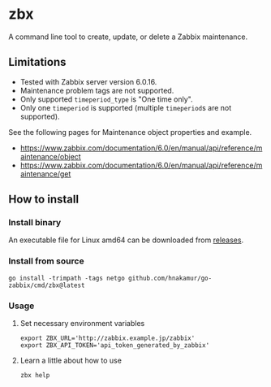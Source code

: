 # zbx

A command line tool to create, update, or delete a Zabbix maintenance.

## Limitations

- Tested with Zabbix server version 6.0.16.
- Maintenance problem tags are not supported.
- Only supported `timeperiod_type` is "One time only".
- Only one `timeperiod` is supported (multiple `timeperiod`s are not supported).

See the following pages for Maintenance object properties and example.
- https://www.zabbix.com/documentation/6.0/en/manual/api/reference/maintenance/object
- https://www.zabbix.com/documentation/6.0/en/manual/api/reference/maintenance/get

## How to install

### Install binary

An executable file for Linux amd64 can be downloaded from [releases](https://github.com/hnakamur/go-zabbix/releases).

### Install from source

```
go install -trimpath -tags netgo github.com/hnakamur/go-zabbix/cmd/zbx@latest
```

### Usage

1. Set necessary environment variables
   ```
   export ZBX_URL='http://zabbix.example.jp/zabbix'
   export ZBX_API_TOKEN='api_token_generated_by_zabbix'
   ```
1. Learn a little about how to use
   ```
   zbx help
   ```
